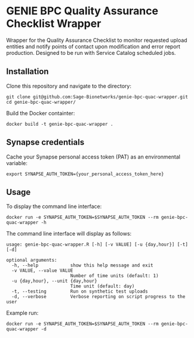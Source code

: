 # GENIE BPC Quality Assurance Checklist Wrapper

Wrapper for the Quality Assurance Checklist to monitor requested upload entities and notify points of contact upon modification and error report production.  Designed to be run with Service Catalog scheduled jobs.  

## Installation

Clone this repository and navigate to the directory:
```
git clone git@github.com:Sage-Bionetworks/genie-bpc-quac-wrapper.git
cd genie-bpc-quac-wrapper/
```

Build the Docker containter:
```
docker build -t genie-bpc-quac-wrapper .
```

## Synapse credentials

Cache your Synapse personal access token (PAT) as an environmental variable:
```
export SYNAPSE_AUTH_TOKEN={your_personal_access_token_here}
```

## Usage 

To display the command line interface:
```
docker run -e SYNAPSE_AUTH_TOKEN=$SYNAPSE_AUTH_TOKEN --rm genie-bpc-quac-wrapper -h
```

The command line interface will display as follows:
```
usage: genie-bpc-quac-wrapper.R [-h] [-v VALUE] [-u {day,hour}] [-t] [-d]

optional arguments:
  -h, --help            show this help message and exit
  -v VALUE, --value VALUE
                        Number of time units (default: 1)
  -u {day,hour}, --unit {day,hour}
                        Time unit (default: day)
  -t, --testing         Run on synthetic test uploads
  -d, --verbose         Verbose reporting on script progress to the user
```

Example run: 
```
docker run -e SYNAPSE_AUTH_TOKEN=$SYNAPSE_AUTH_TOKEN --rm genie-bpc-quac-wrapper -d 
```
